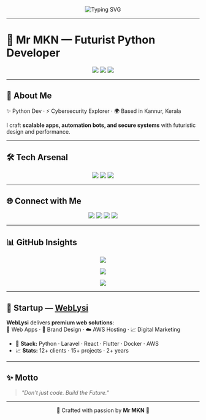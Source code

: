 <!-- Futuristic Typing Banner -->
<p align="center">
  <img src="https://readme-typing-svg.herokuapp.com?font=Orbitron&size=28&duration=3000&pause=800&color=00FFCC&center=true&vCenter=true&width=800&lines=Hello+%F0%9F%91%8B+I'm+Mr+MKN;Python+Developer+%F0%9F%90%8D;Cybersecurity+Enthusiast+%F0%9F%94%92;Building+the+Future+%F0%9F%9A%80" alt="Typing SVG">
</p>

---

# 🚀 Mr MKN — Futurist Python Developer

<p align="center">
  <img src="https://img.shields.io/badge/AGE-21-00FFCC?style=for-the-badge" />
  <img src="https://img.shields.io/badge/COUNTRY-INDIA-00FFCC?style=for-the-badge" />
  <img src="https://img.shields.io/badge/DOMAIN-Software%20%26%20Cybersecurity-00FFCC?style=for-the-badge" />
</p>

---

## 🌌 About Me  
✨ Python Dev · ⚡ Cybersecurity Explorer · 🌍 Based in Kannur, Kerala  

I craft **scalable apps, automation bots, and secure systems** with futuristic design and performance.  

---

## 🛠️ Tech Arsenal
<p align="center">
  <img src="https://skillicons.dev/icons?i=python,java,php,mongodb,html,css,js,docker" />
  <img src="https://img.shields.io/badge/Pyrogram-00FFCC?style=for-the-badge&logo=telegram&logoColor=000" />
  <img src="https://img.shields.io/badge/Dockerfile-00FFCC?style=for-the-badge&logo=docker&logoColor=000" />
</p>

---

## 🌐 Connect with Me
<p align="center">
  <a href="https://www.mr-mkn.in"><img src="https://img.shields.io/badge/Website-00FFCC?style=for-the-badge&logo=vercel&logoColor=000" /></a>
  <a href="https://www.linkedin.com/in/muhammed-kn"><img src="https://img.shields.io/badge/LinkedIn-00FFCC?style=for-the-badge&logo=linkedin&logoColor=000" /></a>
  <a href="https://www.instagram.com/mr.mkn_ig"><img src="https://img.shields.io/badge/Instagram-00FFCC?style=for-the-badge&logo=instagram&logoColor=000" /></a>
  <a href="https://www.youtube.com/@Mr-MKN-YT"><img src="https://img.shields.io/badge/YouTube-00FFCC?style=for-the-badge&logo=youtube&logoColor=000" /></a>
</p>

---

## 📊 GitHub Insights
<p align="center">
  <img src="https://github-readme-stats.vercel.app/api?username=MrMKN&show_icons=true&theme=radical&title_color=00FFCC&icon_color=00FFCC&text_color=FFFFFF&bg_color=0D1117" />
</p>

<p align="center">
  <img src="https://github-readme-streak-stats.herokuapp.com?user=MrMKN&theme=highcontrast&hide_border=true&ring=00FFCC&fire=00FFCC&currStreakLabel=00FFCC" />
</p>

<p align="center">
  <img src="https://github-readme-stats.vercel.app/api/top-langs/?username=MrMKN&layout=compact&title_color=00FFCC&text_color=FFFFFF&bg_color=0D1117" />
</p>

---

## 🏢 Startup — [WebLysi](https://www.weblysi.in)
**WebLysi** delivers **premium web solutions**:  
🚀 Web Apps · 🎨 Brand Design · ☁️ AWS Hosting · 📈 Digital Marketing  

- 🧰 **Stack:** Python · Laravel · React · Flutter · Docker · AWS  
- 📈 **Stats:** 12+ clients · 15+ projects · 2+ years  

---

## ✨ Motto
> *"Don’t just code. Build the Future."*

---

<p align="center">
  💎 Crafted with passion by <b>Mr MKN</b> 💎
</p>
